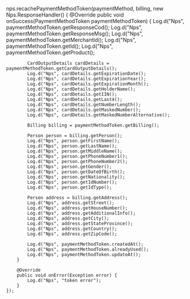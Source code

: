 nps.recachePaymentMethodToken(paymentMethod, billing, new Nps.ResponseHandler() {
        @Override
        public void onSuccess(PaymentMethodToken paymentMethodToken) {
            Log.d("Nps", paymentMethodToken.getResponseCod();
            Log.d("Nps", paymentMethodToken.getResponseMsg();
            Log.d("Nps", paymentMethodToken.getMerchantId();
            Log.d("Nps", paymentMethodToken.getId();
            Log.d("Nps", paymentMethodToken.getProduct();

            CardOutputDetails cardDetails = paymentMethodToken.getCardOutputDetails();
            Log.d("Nps", cardDetails.getExpirationDate();
            Log.d("Nps", cardDetails.getExpirationYear();
            Log.d("Nps", cardDetails.getExpirationMonth();
            Log.d("Nps", cardDetails.getHolderName();
            Log.d("Nps", cardDetails.getIIN();
            Log.d("Nps", cardDetails.getLast4();
            Log.d("Nps", cardDetails.getNumberLength();
            Log.d("Nps", cardDetails.getMaskedNumber();
            Log.d("Nps", cardDetails.getMaskedNumberAlternative();

            Billing billing = paymentMethodToken.getBilling();

            Person person = billing.getPerson();
            Log.d("Nps", person.getFirstName();
            Log.d("Nps", person.getLastName();
            Log.d("Nps", person.getMiddleName();
            Log.d("Nps", person.getPhoneNumber1();
            Log.d("Nps", person.getPhoneNumber2();
            Log.d("Nps", person.getGender();
            Log.d("Nps", person.getDateOfBirth();
            Log.d("Nps", person.getNationality();
            Log.d("Nps", person.getIdNumber();
            Log.d("Nps", person.getIdType();

            Person address = billing.getAddress();
            Log.d("Nps", address.getStreet();
            Log.d("Nps", address.getHouseNumber();
            Log.d("Nps", address.getAdditionalInfo();
            Log.d("Nps", address.getCity();
            Log.d("Nps", address.getStateProvince();
            Log.d("Nps", address.getCountry();
            Log.d("Nps", address.getZipCode();

            Log.d("Nps", paymentMethodToken.createdAt();
            Log.d("Nps", paymentMethodToken.alreadyUsed();
            Log.d("Nps", paymentMethodToken.updateAt();
        }

        @Override
        public void onError(Exception error) {
            Log.d("Nps", "token error");
        }
    });